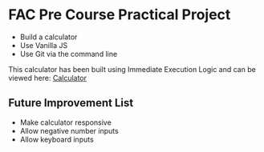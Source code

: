 # FAC Pre Course Practical Project
* Build a calculator
* Use Vanilla JS
* Use Git via the command line


This calculator has been built using Immediate Execution Logic and can be viewed here: [Calculator](https://rungt.github.io/Calculator/)


## Future Improvement List
* Make calculator responsive
* Allow negative number inputs
* Allow keyboard inputs
